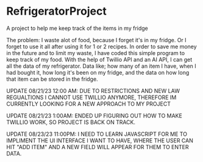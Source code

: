 # RefrigeratorProject
 A project to help me keep track of the items in my fridge

The problem:
I waste alot of food, because I forget it's in my fridge. Or I forget to use it all
after using it for 1 or 2 recipes. In order to save me money in the future and to 
limit my waste, I have coded this simple program to keep track of my food. 
With the help of Twillio API and an AI API, I can get all the data of my 
refrigerator. 
Data like; how many of an item I have, when I had bought it, how long it's been on my fridge,
and the data on how long that item can be stored in the fridge. 

UPDATE 08/21/23 12:00 AM:
DUE TO RESTRICTIONS AND NEW LAW REGUALTIONS I CANNOT USE TWILLIO ANYMORE, THEREFORE IM CURRENTLY LOOKING FOR 
A NEW APPROACH TO MY PROJECT

UPDATE 08/21/23 1:00AM:
ENDED UP FIGURING OUT HOW TO MAKE TWILLIO WORK, SO PROJECT IS BACK ON TRACK. 

UPDATE 08/23/23 11:00PM:
I NEED TO LEARN JAVASCRIPT FOR ME TO IMPLIMENT THE UI INTERFACE I WANT TO HAVE, WHERE THE USER CAN HIT 
"ADD ITEM" AND A NEW FIELD WILL APPEAR FOR THEM TO ENTER DATA. 